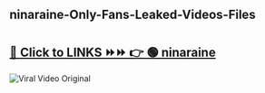 
 ## ninaraine-Only-Fans-Leaked-Videos-Files

# <h2><a href="https://mediaupload.pro?ninaraine">🔗 Click to LINKS ⏩⏩ 👉 🟢 ninaraine </a></h2>

<a href="https://mediaupload.pro?ninaraine" rel="nofollow" data-target="animated-image.originalLink"><img src="https://i.ibb.co.com/xMMVF88/686577567.gif" alt="Viral Video Original" style="max-width: 100%; display: inline-block;" data-target="animated-image.originalImage"></a>